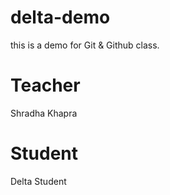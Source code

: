 # delta-demo
 this is a demo for Git &amp; Github class.

# Teacher
Shradha Khapra

# Student
Delta Student
